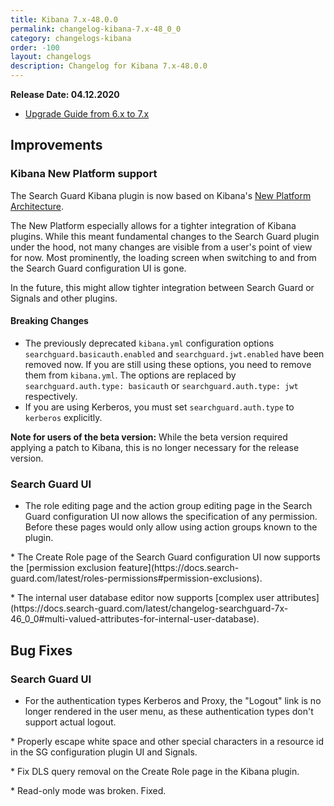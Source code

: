 ```yaml
---
title: Kibana 7.x-48.0.0
permalink: changelog-kibana-7.x-48_0_0
category: changelogs-kibana
order: -100
layout: changelogs
description: Changelog for Kibana 7.x-48.0.0	
---
```


<!--- Copyright 2020 floragunn GmbH -->

**Release Date: 04.12.2020**

* [Upgrade Guide from 6.x to 7.x](../_docs_installation/installation_upgrading_6_7.md)

## Improvements

### Kibana New Platform support

The Search Guard Kibana plugin is now based on Kibana's [New Platform Architecture](https://www.elastic.co/blog/introducing-a-new-architecture-for-kibana).

The New Platform especially allows for a tighter integration of Kibana plugins. While this meant fundamental changes to the Search Guard plugin under the hood, not many changes are visible from a user's point of view for now. Most prominently, the loading screen when switching to and from the Search Guard configuration UI is gone.

In the future, this might allow tighter integration between Search Guard or Signals and other plugins.

#### Breaking Changes
* The previously deprecated `kibana.yml` configuration options `searchguard.basicauth.enabled` and `searchguard.jwt.enabled` have been removed now. If you are still using these options, you need to remove them from `kibana.yml`. The options are replaced by `searchguard.auth.type: basicauth` or `searchguard.auth.type: jwt` respectively. 
* If you are using Kerberos, you must set `searchguard.auth.type` to  `kerberos` explicitly.

**Note for users of the beta version:**  While the beta version required applying a patch to Kibana, this is no longer necessary for the release version.
<p />


### Search Guard UI

* The role editing page and the action group editing page in the Search Guard configuration UI now allows the specification of any permission. Before these pages would only allow using action groups known to the plugin.
<p />
* The Create Role page of the Search Guard configuration UI now supports the [permission exclusion feature](https://docs.search-guard.com/latest/roles-permissions#permission-exclusions).
<p />
* The internal user database editor now supports [complex user attributes](https://docs.search-guard.com/latest/changelog-searchguard-7x-46_0_0#multi-valued-attributes-for-internal-user-database).
<p />


## Bug Fixes



### Search Guard UI

* For the authentication types Kerberos and Proxy, the "Logout" link is no longer rendered in the user menu, as these authentication types don't support actual logout.
<p />
* Properly escape white space and other special characters in a resource id in the SG configuration plugin UI and Signals.
<p />
* Fix DLS query removal on the Create Role page in the Kibana plugin. 
<p />
* Read-only mode was broken. Fixed.
<p />

